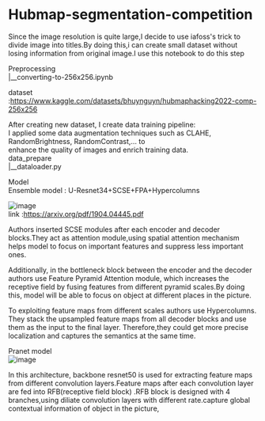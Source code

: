 # Hubmap-segmentation-competition      

Since the image resolution is quite large,I decide to use iafoss's trick to divide image into titles.By doing this,i can create small dataset without losing information from original image.I use this notebook to do this step        
      
Preprocessing     
|__converting-to-256x256.ipynb      

dataset :https://www.kaggle.com/datasets/bhuynguyn/hubmaphacking2022-comp-256x256     
       
After creating new dataset, I create data training pipeline:    
I applied some data augmentation techniques such as CLAHE, RandomBrightness, RandomContrast,… to                  
enhance the quality of images and enrich training data.       
data_prepare        
|__dataloader.py       

Model       
Ensemble model : U-Resnet34+SCSE+FPA+Hypercolumns           

![image](https://user-images.githubusercontent.com/90911918/184531888-7e40b157-6482-42bf-b0dd-53be2fde74ef.png)      
link :https://arxiv.org/pdf/1904.04445.pdf       

Authors inserted SCSE modules after each encoder and decoder blocks.They act as attention module,using spatial attention mechanism helps model to focus on important features and suppress less important ones.      

Additionally, in the bottleneck block between the encoder and the decoder authors use Feature Pyramid Attention module, which increases the receptive field by fusing features from different pyramid scales.By doing this, model will be able to focus on object at different places in the picture.           

To exploiting feature maps from different scales authors use Hypercolumns. They stack the upsampled feature maps
from all decoder blocks and use them as the input to the final layer. Therefore,they could get more precise localization and captures the semantics at the same time.         

Pranet model     
![image](https://user-images.githubusercontent.com/90911918/184532637-f4b79b2c-8fbe-4b08-afd4-9e77a7354111.png)      

In this architecture, backbone resnet50 is used for extracting feature maps from different convolution layers.Feature maps after each convolution layer are fed into RFB(receptive field block) .RFB block is designed with 4 branches,using diliate convolution layers with different rate.capture global contextual information of object in the picture,             


